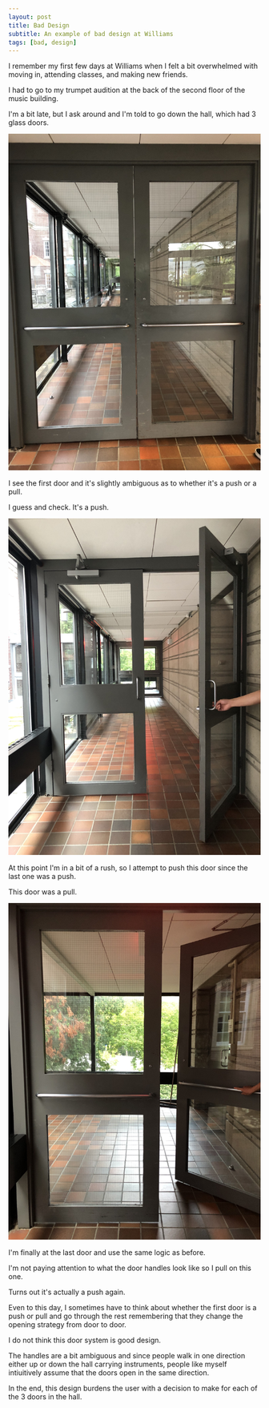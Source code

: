 ```yaml
---
layout: post
title: Bad Design 
subtitle: An example of bad design at Williams
tags: [bad, design]
---
```


I remember my first few days at Williams when I felt a bit overwhelmed with moving in, attending classes, and making new friends. 

I had to go to my trumpet audition at the back of the second floor of the music building. 

I'm a bit late, but I ask around and I'm told to go down the hall, which had 3 glass doors. 

![Door 1](/img/bd1.jpeg)

I see the first door and it's slightly ambiguous as to whether it's a push or a pull.

I guess and check. It's a push.

![Door 2](/img/bd2.jpeg)

At this point I'm in a bit of a rush, so I attempt to push this door since the last one was a push.

This door was a pull. 

![Door 3](/img/bd3.jpeg)

I'm finally at the last door and use the same logic as before.

I'm not paying attention to what the door handles look like so I pull on this one. 

Turns out it's actually a push again. 

Even to this day, I sometimes have to think about whether the first door is a push or pull and go through the rest remembering that they change the opening strategy from door to door. 

I do not think this door system is good design. 

The handles are a bit ambiguous and since people walk in one direction either up or down the hall carrying instruments, people like myself intiuitively assume that the doors open in the same direction. 

In the end, this design burdens the user with a decision to make for each of the 3 doors in the hall. 
